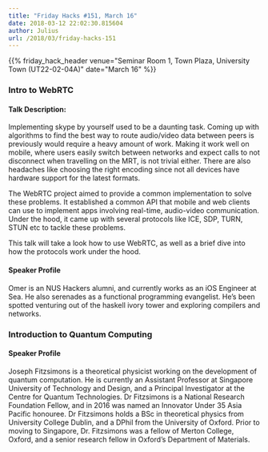 ```yaml
---
title: "Friday Hacks #151, March 16"
date: 2018-03-12 22:02:30.815604
author: Julius
url: /2018/03/friday-hacks-151
---
```


{{% friday_hack_header venue="Seminar Room 1, Town Plaza, University Town (UT22-02-04A)" date="March 16" %}}


### Intro to WebRTC

#### Talk Description:

Implementing skype by yourself used to be a daunting task. Coming up with algorithms to find the best way to route audio/video data between peers is previously would require a heavy amount of work. Making it work well on mobile, where users easily switch between networks and expect calls to not disconnect when travelling on the MRT, is not trivial either. There are also headaches like choosing the right encoding since not all devices have hardware support for the latest formats.

The WebRTC project aimed to provide a common implementation to solve these problems. It established a common API that mobile and web clients can use to implement apps involving real-time, audio-video communication. Under the hood, it came up with several protocols like ICE, SDP, TURN, STUN etc to tackle these problems.

This talk will take a look how to use WebRTC, as well as a brief dive into how the protocols work under the hood.

#### Speaker Profile

Omer is an NUS Hackers alumni, and currently works as an iOS Engineer at Sea. He also serenades as a functional programming evangelist. He’s been spotted venturing out of the haskell ivory tower and exploring compilers and networks.


### Introduction to Quantum Computing

#### Speaker Profile

Joseph Fitzsimons is a theoretical physicist working on the development of quantum computation. He is currently an Assistant Professor at Singapore University of Technology and Design, and a Principal Investigator at the Centre for Quantum Technologies. Dr Fitzsimons is a National Research Foundation Fellow, and in 2016 was named an Innovator Under 35 Asia Pacific honouree. Dr Fitzsimons holds a BSc in theoretical physics from University College Dublin, and a DPhil from the University of Oxford. Prior to moving to Singapore, Dr. Fitzsimons was a fellow of Merton College, Oxford, and a senior research fellow in Oxford’s Department of Materials.

